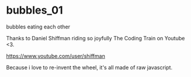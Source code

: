 # bubbles_01
bubbles eating each other

Thanks to Daniel Shiffman riding so joyfully The Coding Train on Youtube <3.

https://www.youtube.com/user/shiffman

Because i love to re-invent the wheel, it's all made of raw javascript.
